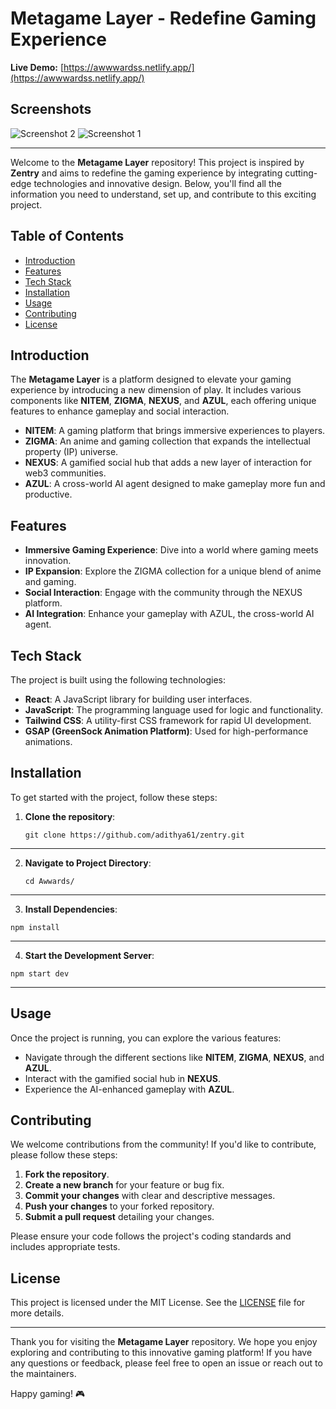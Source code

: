 # Metagame Layer - Redefine Gaming Experience

**Live Demo:** [https://awwwardss.netlify.app/](https://awwwardss.netlify.app/)

## Screenshots

![Screenshot 2](/src/assets/Screenshot%202025-03-22%20at%2011.12.02 AM.png)
![Screenshot 1](/src/assets/Screenshot%202025-03-22%20at%2011.12.22 AM.png)

---

Welcome to the **Metagame Layer** repository! This project is inspired by **Zentry** and aims to redefine the gaming experience by integrating cutting-edge technologies and innovative design. Below, you'll find all the information you need to understand, set up, and contribute to this exciting project.

## Table of Contents

- [Introduction](#introduction)
- [Features](#features)
- [Tech Stack](#tech-stack)
- [Installation](#installation)
- [Usage](#usage)
- [Contributing](#contributing)
- [License](#license)

## Introduction

The **Metagame Layer** is a platform designed to elevate your gaming experience by introducing a new dimension of play. It includes various components like **NITEM**, **ZIGMA**, **NEXUS**, and **AZUL**, each offering unique features to enhance gameplay and social interaction.

- **NITEM**: A gaming platform that brings immersive experiences to players.
- **ZIGMA**: An anime and gaming collection that expands the intellectual property (IP) universe.
- **NEXUS**: A gamified social hub that adds a new layer of interaction for web3 communities.
- **AZUL**: A cross-world AI agent designed to make gameplay more fun and productive.

## Features

- **Immersive Gaming Experience**: Dive into a world where gaming meets innovation.
- **IP Expansion**: Explore the ZIGMA collection for a unique blend of anime and gaming.
- **Social Interaction**: Engage with the community through the NEXUS platform.
- **AI Integration**: Enhance your gameplay with AZUL, the cross-world AI agent.

## Tech Stack

The project is built using the following technologies:

- **React**: A JavaScript library for building user interfaces.
- **JavaScript**: The programming language used for logic and functionality.
- **Tailwind CSS**: A utility-first CSS framework for rapid UI development.
- **GSAP (GreenSock Animation Platform)**: Used for high-performance animations.

## Installation

To get started with the project, follow these steps:

1. **Clone the repository**:
   ```
   git clone https://github.com/adithya61/zentry.git
   ```
---

2. **Navigate to Project Directory**:
   ```
   cd Awwards/  
   ```
---

3. **Install Dependencies**:
```
npm install
```
---
4. **Start the Development Server**:
```
npm start dev
```
---

## Usage

Once the project is running, you can explore the various features:

- Navigate through the different sections like **NITEM**, **ZIGMA**, **NEXUS**, and **AZUL**.
- Interact with the gamified social hub in **NEXUS**.
- Experience the AI-enhanced gameplay with **AZUL**.

## Contributing

We welcome contributions from the community! If you'd like to contribute, please follow these steps:

1. **Fork the repository**.
2. **Create a new branch** for your feature or bug fix.
3. **Commit your changes** with clear and descriptive messages.
4. **Push your changes** to your forked repository.
5. **Submit a pull request** detailing your changes.

Please ensure your code follows the project's coding standards and includes appropriate tests.

## License

This project is licensed under the MIT License. See the [LICENSE](https://opensource.org/license/mit) file for more details.

---

Thank you for visiting the **Metagame Layer** repository. We hope you enjoy exploring and contributing to this innovative gaming platform! If you have any questions or feedback, please feel free to open an issue or reach out to the maintainers.

Happy gaming! 🎮

